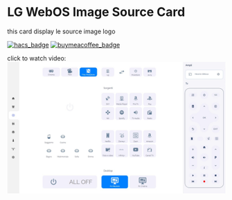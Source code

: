 # LG WebOS Image Source Card
this card display le source image logo

[![hacs_badge](https://img.shields.io/badge/HACS-Custom-41BDF5.svg)](https://github.com/hacs/integration)
[![buymeacoffee_badge](https://img.shields.io/badge/Donate-buymeacoffe-ff813f?style=flat)](https://www.buymeacoffee.com/madmicio)

click to watch video:
[![Watch the video](example/cardimage.jpg)](https://www.youtube.com/watch?v=rGw0AoCuD5o)
